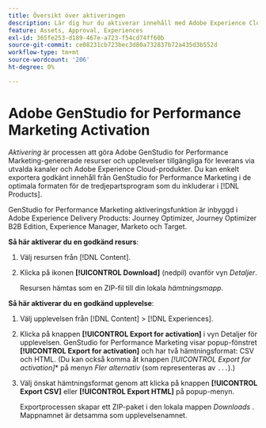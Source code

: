 ```yaml
---
title: Översikt över aktiveringen
description: Lär dig hur du aktiverar innehåll med Adobe Experience Cloud och tredjepartsprogram.
feature: Assets, Approval, Experiences
exl-id: 365fe253-d189-467e-a723-f54cd74ff60b
source-git-commit: ce08231cb723bec3d80a732837b72a435d3b552d
workflow-type: tm+mt
source-wordcount: '206'
ht-degree: 0%

---
```


# Adobe GenStudio for Performance Marketing Activation

_Aktivering_ är processen att göra Adobe GenStudio for Performance Marketing-genererade resurser och upplevelser tillgängliga för leverans via utvalda kanaler och Adobe Experience Cloud-produkter. Du kan enkelt exportera godkänt innehåll från GenStudio for Performance Marketing i de optimala formaten för de tredjepartsprogram som du inkluderar i [!DNL Products].

GenStudio for Performance Marketing aktiveringsfunktion är inbyggd i Adobe Experience Delivery Products: Journey Optimizer, Journey Optimizer B2B Edition, Experience Manager, Marketo och Target.

**Så här aktiverar du en godkänd resurs**:

1. Välj resursen från [!DNL Content].

1. Klicka på ikonen **[!UICONTROL Download]** (nedpil) ovanför vyn _Detaljer_.

   Resursen hämtas som en ZIP-fil till din lokala _hämtningsmapp_.

**Så här aktiverar du en godkänd upplevelse**:

1. Välj upplevelsen från [!DNL Content] > [!DNL Experiences].

1. Klicka på knappen **[!UICONTROL Export for activation]** i vyn Detaljer för upplevelsen. GenStudio for Performance Marketing visar popup-fönstret **[!UICONTROL Export for activation]** och har två hämtningsformat: CSV och HTML. (Du kan också komma åt knappen *[!UICONTROL Export for activation]** på menyn _Fler alternativ_ (som representeras av `...`).)

1. Välj önskat hämtningsformat genom att klicka på knappen **[!UICONTROL Export CSV]** eller **[!UICONTROL Export HTML]** på popup-menyn.

   Exportprocessen skapar ett ZIP-paket i den lokala mappen _Downloads_ . Mappnamnet är detsamma som upplevelsenamnet.
